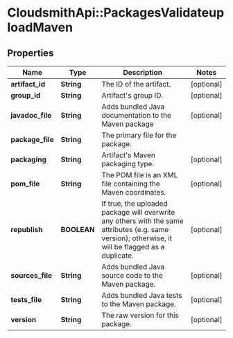# CloudsmithApi::PackagesValidateuploadMaven

## Properties
Name | Type | Description | Notes
------------ | ------------- | ------------- | -------------
**artifact_id** | **String** | The ID of the artifact. | [optional] 
**group_id** | **String** | Artifact&#39;s group ID. | [optional] 
**javadoc_file** | **String** | Adds bundled Java documentation to the Maven package | [optional] 
**package_file** | **String** | The primary file for the package. | 
**packaging** | **String** | Artifact&#39;s Maven packaging type. | [optional] 
**pom_file** | **String** | The POM file is an XML file containing the Maven coordinates. | [optional] 
**republish** | **BOOLEAN** | If true, the uploaded package will overwrite any others with the same attributes (e.g. same version); otherwise, it will be flagged as a duplicate. | [optional] 
**sources_file** | **String** | Adds bundled Java source code to the Maven package. | [optional] 
**tests_file** | **String** | Adds bundled Java tests to the Maven package. | [optional] 
**version** | **String** | The raw version for this package. | [optional] 


